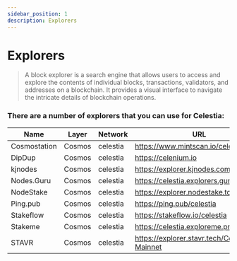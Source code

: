 ```yaml
---
sidebar_position: 1
description: Explorers
---
```


# Explorers

> A block explorer is a search engine that allows users to access and explore the contents of individual blocks, transactions, validators, and addresses on a blockchain. It provides a visual interface to navigate the intricate details of blockchain operations.

### There are a number of explorers that you can use for Celestia:

| Name | Layer | Network | URL |
| --- | --- | --- | --- |
| Cosmostation | Cosmos | celestia | https://www.mintscan.io/celestia |
| DipDup | Cosmos | celestia | https://celenium.io |
| kjnodes | Cosmos | celestia | https://explorer.kjnodes.com/celestia |
| Nodes.Guru | Cosmos | celestia | https://celestia.explorers.guru|
| NodeStake | Cosmos | celestia | https://explorer.nodestake.top/celestia | 
| Ping.pub | Cosmos | celestia | https://ping.pub/celestia |
| Stakeflow| Cosmos | celestia | https://stakeflow.io/celestia |
| Stakeme | Cosmos | celestia | https://celestia.exploreme.pro |
| STAVR | Cosmos | celestia | https://explorer.stavr.tech/Celestia-Mainnet |